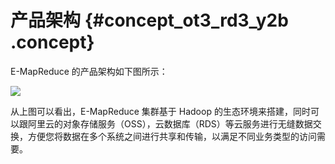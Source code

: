 # 产品架构 {#concept_ot3_rd3_y2b .concept}

E-MapReduce 的产品架构如下图所示：

![](http://static-aliyun-doc.oss-cn-hangzhou.aliyuncs.com/assets/img/17826/154046156210313_zh-CN.png) 

从上图可以看出，E-MapReduce 集群基于 Hadoop 的生态环境来搭建，同时可以跟阿里云的对象存储服务（OSS），云数据库（RDS）等云服务进行无缝数据交换，方便您将数据在多个系统之间进行共享和传输，以满足不同业务类型的访问需要。


